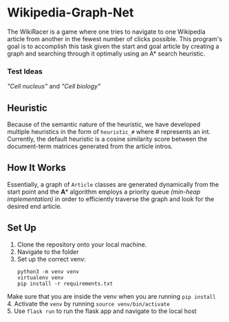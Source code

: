 # Wikipedia-Graph-Net

The WikiRacer is a game where one tries to navigate to one 
Wikipedia article from another in the fewest number of clicks 
possible. This program's goal is to accomplish this task given 
the start and goal article by creating a graph and searching 
through it optimally using an A* search heuristic.

### Test Ideas
_"Cell nucleus"_ and _"Cell biology"_

## Heuristic
Because of the semantic nature of the heuristic, we have 
developed multiple heuristics in the form of ```heuristic_#``` 
where # represents an int. Currently, the default heuristic is
a cosine similarity score between the document-term matrices 
generated from the article intros. 

## How It Works
Essentially, a graph of ```Article``` classes are generated 
dynamically from the start point and the **A*** algorithm employs
a priority queue _(min-heap implementation)_ in order to 
efficiently traverse the graph and look for the desired end 
article.

## Set Up
1. Clone the repository onto your local machine.
2. Navigate to the folder
3. Set up the correct venv:
   ```
   python3 -m venv venv
   virtualenv venv
   pip install -r requirements.txt
   ```
  Make sure that you are inside the venv when you are running ```pip install```
  <br />
4. Activate the ```venv``` by running ```source venv/bin/activate```
  <br />
5. Use ```flask run``` to run the flask app and navigate to the local host
    
